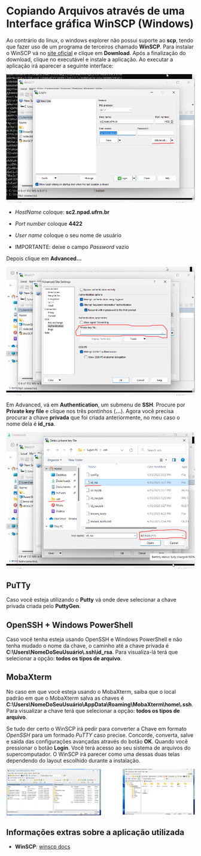 # Copiando Arquivos através de uma Interface gráfica WinSCP (Windows)

Ao contrário do linux, o windows explorer não possui suporte ao **scp**, tendo
que fazer uso de um programa de terceiros chamado **WinSCP**. Para instalar o
WinSCP vá no [site oficial](https://winscp.net/eng/download.php) e clique em **Download**. Após a finalização do download, clique no executável e instale a aplicação. Ao executar a aplicação irá aparecer a seguinte interface:

![WinSCP](/assets/winscp_tutorial/winSCP.png)

- *HostName* coloque: **sc2.npad.ufrn.br**

- *Port number* coloque **4422**  

- *User name* coloque o seu nome de usuário

- IMPORTANTE: deixe o campo *Password* vazio

Depois clique em **Advanced...**

![WinSCP Advanced](/assets/winscp_tutorial/winSCP_Advanced.png)

Em Advanced, vá em **Authentication**, um submenu de **SSH**. Procure por **Private
key file** e clique nos três pontinhos (**...**). Agora você precisa procurar a
chave **privada** que foi criada anteriormente, no meu caso o nome dela é **id_rsa**.

![SELECT FILE](/assets/winscp_tutorial/select_file.png)

## PuTTy

Caso você esteja utilizando o **Putty** vá onde deve selecionar a chave
privada criada pelo **PuttyGen**.

## OpenSSH + Windows PowerShell

Caso você tenha esteja usando OpenSSH e Windows PowerShell e não tenha mudado o nome da chave, o caminho até a chave privada é **C:\Users\NomeDoSeuUsuário\\.ssh\id_rsa**. Para visualiza-lá terá que selecionar a opção: **todos os tipos de arquivo**.

## MobaXterm

No caso em que você esteja usando o MobaXterm, saiba que o local padrão em que
o MobaXterm salva as chaves é **C:\Users\NomeDoSeuUsuário\AppData\Roaming\MobaXterm\home\\.ssh**.  Para visualizar a chave terá que selecionar a opção: **todos os tipos de arquivo**.

Se tudo der certo o WinSCP irá pedir para converter a Chave em formato *OpenSSH* para um formado *PuTTY* caso precise. Concorde, converta, salve e saída das configurações avançadas através do botão **OK**. Quando você pressionar o botão **Login**. Você terá acesso ao seu sistema de arquivos do supercomputador. O WinSCP irá parecer como uma dessas duas telas dependendo do layout escolhido durante a instalação.

![WinSCP works](/assets/winscp_tutorial/work.png)

## Informações extras sobre a aplicação utilizada

- **WinSCP**: [winscp docs](https://winscp.net/eng/docs/start)
